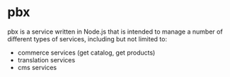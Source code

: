 # pbx

pbx is a service written in Node.js that is intended to manage a number of different types of services, including but not limited to:
* commerce services (get catalog, get products)
* translation services
* cms services

